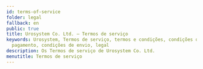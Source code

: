 ```yaml
---
id: terms-of-service
folder: legal
fallback: en
public: true
title: Urosystem Co. Ltd. – Termos de serviço
keywords: Urosystem, Termos de serviço, termos e condições, condições de
  pagamento, condições de envio, legal
description: Os Termos de serviço de Urosystem Co. Ltd.
menutitle: Termos de serviço
---
```

